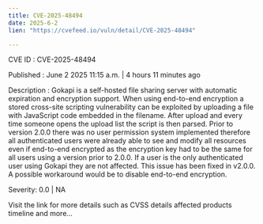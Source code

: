 ```yaml
---
title: CVE-2025-48494
date: 2025-6-2
lien: "https://cvefeed.io/vuln/detail/CVE-2025-48494"

---
```


CVE ID : CVE-2025-48494

Published :  June 2
2025
11:15 a.m. | 4 hours
11 minutes ago

Description : Gokapi is a self-hosted file sharing server with automatic expiration and encryption support. When using end-to-end encryption
a stored cross-site scripting vulnerability can be exploited by uploading a file with JavaScript code embedded in the filename. After upload and every time someone opens the upload list
the script is then parsed. Prior to version 2.0.0
there was no user permission system implemented
therefore all authenticated users were already able to see and modify all resources
even if end-to-end encrypted
as the encryption key had to be the same for all users using a version prior to 2.0.0. If a user is the only authenticated user using Gokapi
they are not affected. This issue has been fixed in v2.0.0. A possible workaround would be to disable end-to-end encryption.

Severity: 0.0 | NA

Visit the link for more details
such as CVSS details
affected products
timeline
and more...
